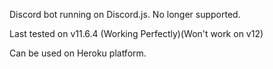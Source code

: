 Discord bot running on Discord.js. No longer supported. 

Last tested on v11.6.4 (Working Perfectly)(Won't work on v12)

Can be used on Heroku platform.

